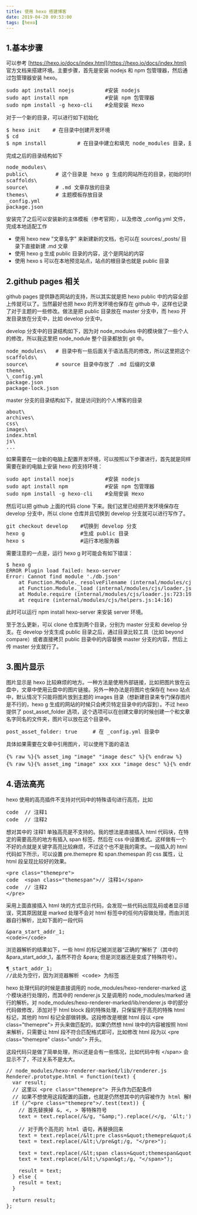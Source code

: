 ```yaml
---
title: 使用 hexo 搭建博客
date: 2019-04-20 09:53:00
tags: [hexo]
---
```


## 1.基本步骤

可以参考 [https://hexo.io/docs/index.html](https://hexo.io/docs/index.html) 官方文档来搭建环境。主要步骤，首先是安装 nodejs 和 npm 包管理器，然后通过包管理器安装 hexo。

<pre class="themepre">
sudo apt install noejs          <span class="themespan">#安装 nodejs</span>
sudo apt install npm            <span class="themespan">#安装 npm 包管理器</span>
sudo npm install -g hexo-cli    <span class="themespan">#全局安装 Hexo</span>
</pre>

对于一个新的目录，可以进行如下初始化

<pre class="themepre">
$ hexo init <folder>   <span class="themespan"># 在目录中创建开发环境</span>
$ cd <folder>
$ npm install          <span class="themespan"><span class="themespan"># 在目录中建立和填充 node_modules 目录，是 hexo 的各个支持库</span>
</pre>

完成之后的目录结构如下

<pre class="themepre">
node_modules\
public\         <span class="themespan"># 这个目录是 hexo g 生成的网站所在的目录，初始的时候这个目录不存在</span>
scaffolds\
source\         <span class="themespan"># .md 文章存放的目录</span>
themes\         <span class="themespan"># 主题模板存放目录</span>
_config.yml
package.json
</pre>

安装完了之后可以安装新的主体模板（参考官网），以及修改 \_config.yml 文件，完成本地适配工作

- 使用 hexo new "文章名字" 来新建新的文档，也可以在 sources/\_posts/ 目录下直接新建 .md 文章
- 使用 hexo g 生成 public 目录的内容，这个是网站的内容
- 使用 hexo s 可以在本地预览站点，站点的根目录也就是 public 目录

## 2.github pages 相关

github pages 提供静态网站的支持，所以其实就是把 hexo public 中的内容全部上传就可以了。当然最好也把 hexo 的开发环境也保存在 github 中，这样也记录了对于主题的一些修改。做法是把 public 目录放在 master 分支中，而 hexo 开发目录放在分支中，比如 develop 分支中。

develop 分支中的目录结构如下，因为对 node_modules 中的模块做了一些个人的修改，所以我这里把 node_nodule 整个目录都放到 git 中。

<pre class="themepre">
node_modules\	<span class="themespan"># 目录中有一些后面关于语法高亮的修改，所以这里把这个目录也放到 git 中</span>
scaffolds\
source\   		<span class="themespan"># source 目录中存放了 .md 后缀的文章</span>
theme\
\_config.yml
package.json
package-lock.json
</pre>

master 分支的目录结构如下，就是访问到的个人博客的目录

<pre class="themepre">
about\
archives\
css\
images\  
index.html  
js\
...
</pre>

如果需要在一台新的电脑上配置开发环境，可以按照以下步骤进行，首先就是同样需要在新的电脑上安装 hexo 的支持环境：

<pre class="themepre">
sudo apt install noejs          <span class="themespan">#安装 nodejs</span>
sudo apt install npm            <span class="themespan">#安装 npm 包管理器</span>
sudo npm install -g hexo-cli    <span class="themespan">#全局安装 Hexo</span>
</pre>

然后可以把 github 上面的代码 clone 下来。我们这里已经把开发环境保存在 develop 分支中，所以 clone 仓库并且切换到 develop 分支就可以进行写作了。

<pre class="themepre">
git checkout develop    <span class="themespan">#切换到 develop 分支</span>
hexo g                  <span class="themespan">#生成 public 目录</span>
hexo s                  <span class="themespan">#运行本地服务器</span>
</pre>

需要注意的一点是，运行 hexo g 时可能会有如下错误：

<pre class="themepre">
$ hexo g
ERROR Plugin load failed: hexo-server
Error: Cannot find module './db.json'
    at Function.Module._resolveFilename (internal/modules/cjs/loader.js:668:15)
    at Function.Module._load (internal/modules/cjs/loader.js:591:27)
    at Module.require (internal/modules/cjs/loader.js:723:19)
    at require (internal/modules/cjs/helpers.js:14:16)
</pre>

此时可以运行 npm install hexo-server 来安装 server 环境。

至于怎么更新，可以 clone 仓库到两个目录，分别为 master 分支和 develop 分支。在 develop 分支生成 public 目录之后，通过目录比较工具（比如 beyond compare）或者直接拷贝 public 目录中的内容替换 master 分支的内容，然后上传 master 分支就行了。

## 3.图片显示

图片显示是 hexo 比较麻烦的地方。一种方法是使用外部链接，比如把图片放在云盘中，文章中使用云盘中的图片链接。另外一种办法是将图片也保存在 hexo 站点中，默认情况下只能将图片放到主题的 images 目录（想新建目录来专门保存图片是不行的，hexo g 生成的网站的时候只会拷贝特定目录中的内容到）。不过 hexo 提供了 post_asset_folder 选项，这个选项可以在创建文章的时候创建一个和文章名字同名的文件夹，图片可以放在这个目录中。

<pre class="themepre">
post_asset_folder: true		<span class="themespan"># 在 _config.yml 目录中</span> 
</pre>

具体如果需要在文章中引用图片，可以使用下面的语法

<pre class="themepre">
{% raw %}{% asset_img "image" "image desc" %}{% endraw %}           <span class="themespan">// 显示图片</span>
{% raw %}{% asset_img "image" xxx xxx "image desc" %}{% endraw %}   <span class="themespan">// 显示图片，设置图片的宽高参数，可以只设置宽，那么高是自动计算的</span>
</pre>

## 4.语法高亮

hexo 使用的高亮插件不支持对代码中的特殊语句进行高亮，比如

<pre class="themepre">
code  // 注释1
code  // 注释2
</pre>

想对其中的 注释1 单独高亮是不支持的。我的想法是直接插入 html 代码块，在特定的需要高亮的地方有插入 span 标签，然后在 css 中设置格式。这样做有一个不好的点就是关键字高亮比较麻烦，不过这个也不是我的需求。一段插入的 html 代码如下所示，可以设置 pre.themepre 和 span.themespan 的 css 属性，让 html 段呈现比较好的效果。

<pre class="themepre" class="undo">
&lt;pre class=&quot;themepre&quot;&gt;
code  &lt;span class=&quot;themespan&quot;&gt;// 注释1&lt;/span&gt;
code  // 注释2
&lt;/pre&gt;
</pre>

采用上面直接插入 html 块的方式显示代码，会发现一些代码出现乱码或者显示错误，究其原因就是 marked 处理不会对 html 标签中的任何内容做处理，而由浏览器自行解析，比如下面的一段代码

<pre class="themepre" class="undo">
&amp;para_start_addr_1; 
&lt;code&gt;&lt;/code&gt;
</pre>

浏览器解析的结果如下，一些 html 的标记被浏览器“正确的”解析了（其中的 &amp;para_start_addr_1，虽然不符合 &amp;para; 但是浏览器还是变成了特殊符号）。

<pre class="themepre" class="undo">
&para_start_addr_1; 
<code></code><span class="themespan">//此处为空行，因为浏览器解析 &lt;code&gt; 为标签</span>
</pre>

hexo 处理代码的时候是直接调用的 node_modules/hexo-renderer-marked 这个模块进行处理的，而其中的 renderer.js 又是调用的 node_modules/marked 进行的解析。对 node_modules/hexo-renderer-marked/lib/renderer.js 中的部分代码做修改，添加对于 html block 段的特殊处理，只保留用于高亮的特殊 html 标记，其他的 html 标记全部做转换。这段修改是根据 html 段以 &lt;pre class=&quot;themepre&quot;&gt; 开头来做匹配的，如果仍然想 html 块中的内容被按照 html 来解析，只需要让 html 段不符合匹配格式即可，比如修改 html 段为以 &lt;pre class=&quot;themepre&quot; class=&quot;undo&quot;&gt; 开头。

这段代码只是做了简单处理，所以还是会有一些情况，比如代码中有 &lt;/span&gt; 会显示不了，不过关系不是太大。

<pre class="themepre" class="undo">
<span class="themespan">// node_modules/hexo-renderer-marked/lib/renderer.js</span>
Renderer.prototype.html = function(text) {
  var result;
  <span class="themespan">// 这里以 &lt;pre class=&quot;themepre&quot;&gt; 开头作为匹配条件</span>
  <span class="themespan">// 如果不想使用这段配置的函数，也就是仍然想其中的内容被作为 html 解析，可以简单的对 html 标签做修改，比如改为 &lt;pre class=&quot;themepre&quot; class=&quot;undo&quot;&gt;</span>
  if (/^&lt;pre class=&quot;themepre&quot;&gt;/.test(text)) {
    <span class="themespan">// 首先替换掉 &amp, &lt, &gt 等特殊符号</span>
    text = text.replace(/&amp;/g, &quot;&amp;amp;&quot;).replace(/&lt;/g, &#39;&amp;lt;&#39;).replace(/&gt;/g, &#39;&amp;gt;&#39;).replace(/&quot;/g, &#39;&amp;quot;&#39;).replace(/&#39;/g, &#39;&amp;#39;&#39;);

    <span class="themespan">// 对于两个高亮的 html 语句，再替换回来</span>
    text = text.replace(/&amp;lt;pre class=&amp;quot;themepre&amp;quot;&amp;gt;/g, &quot;&lt;pre class=\&quot;themepre\&quot;>&quot;);
    text = text.replace(/&amp;lt;\/pre&amp;gt;/g, &quot;&lt;/pre&gt;&quot;);

    text = text.replace(/&amp;lt;span class=&amp;quot;themespan&amp;quot;&amp;gt;/g, &quot;&lt;span class=\&quot;themespan\&quot;&gt;");
    text = text.replace(/&amp;lt;\/span&amp;gt;/g, &quot;&lt;/span&gt;&quot;);

    result = text;
  } else {
    result = text;
  }

  return result;
};
</pre>